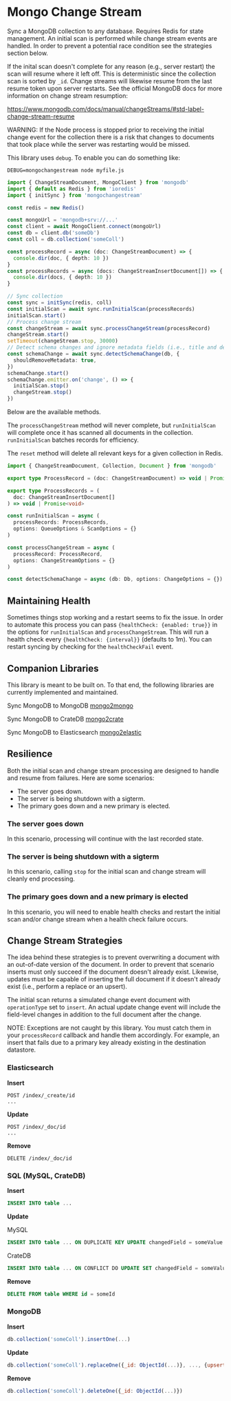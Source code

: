 # Mongo Change Stream

Sync a MongoDB collection to any database. Requires Redis for state management.
An initial scan is performed while change stream events are handled. In order to
prevent a potential race condition see the strategies section below.

If the inital scan doesn't complete for any reason (e.g., server restart) the scan
will resume where it left off. This is deterministic since the collection scan is sorted
by `_id`. Change streams will likewise resume from the last resume token upon server
restarts. See the official MongoDB docs for more information on change stream resumption:

https://www.mongodb.com/docs/manual/changeStreams/#std-label-change-stream-resume

WARNING: If the Node process is stopped prior to receiving the initial change event for the
collection there is a risk that changes to documents that took place while the server
was restarting would be missed.

This library uses `debug`. To enable you can do something like:

```
DEBUG=mongochangestream node myfile.js
```

```typescript
import { ChangeStreamDocument, MongoClient } from 'mongodb'
import { default as Redis } from 'ioredis'
import { initSync } from 'mongochangestream'

const redis = new Redis()

const mongoUrl = 'mongodb+srv://...'
const client = await MongoClient.connect(mongoUrl)
const db = client.db('someDb')
const coll = db.collection('someColl')

const processRecord = async (doc: ChangeStreamDocument) => {
  console.dir(doc, { depth: 10 })
}
const processRecords = async (docs: ChangeStreamInsertDocument[]) => {
  console.dir(docs, { depth: 10 })
}

// Sync collection
const sync = initSync(redis, coll)
const initialScan = await sync.runInitialScan(processRecords)
initialScan.start()
// Process change stream
const changeStream = await sync.processChangeStream(processRecord)
changeStream.start()
setTimeout(changeStream.stop, 30000)
// Detect schema changes and ignore metadata fields (i.e., title and description)
const schemaChange = await sync.detectSchemaChange(db, {
  shouldRemoveMetadata: true,
})
schemaChange.start()
schemaChange.emitter.on('change', () => {
  initialScan.stop()
  changeStream.stop()
})
```

Below are the available methods.

The `processChangeStream` method will never complete, but `runInitialScan` will complete
once it has scanned all documents in the collection. `runInitialScan` batches records for
efficiency.

The `reset` method will delete all relevant keys for a given collection in Redis.

```typescript
import { ChangeStreamDocument, Collection, Document } from 'mongodb'

export type ProcessRecord = (doc: ChangeStreamDocument) => void | Promise<void>

export type ProcessRecords = (
  doc: ChangeStreamInsertDocument[]
) => void | Promise<void>

const runInitialScan = async (
  processRecords: ProcessRecords,
  options: QueueOptions & ScanOptions = {}
)

const processChangeStream = async (
  processRecord: ProcessRecord,
  options: ChangeStreamOptions = {}
)

const detectSchemaChange = async (db: Db, options: ChangeOptions = {})
```

## Maintaining Health

Sometimes things stop working and a restart seems to fix the issue. In order
to automate this process you can pass `{healthCheck: {enabled: true}}` in the options
for `runInitialScan` and `processChangeStream`. This will run a health check
every `{healthCheck: {interval}}` (defaults to 1m). You can restart syncing
by checking for the `healthCheckFail` event.

## Companion Libraries

This library is meant to be built on. To that end, the following libraries are
currently implemented and maintained.

Sync MongoDB to MongoDB
[mongo2mongo](https://www.npmjs.com/package/mongo2mongo)

Sync MongoDB to CrateDB
[mongo2crate](https://www.npmjs.com/package/mongo2crate)

Sync MongoDB to Elasticsearch
[mongo2elastic](https://www.npmjs.com/package/mongo2elastic)

## Resilience

Both the initial scan and change stream processing are designed to handle
and resume from failures. Here are some scenarios:

- The server goes down.
- The server is being shutdown with a sigterm.
- The primary goes down and a new primary is elected.

### The server goes down

In this scenario, processing will continue with the last recorded state.

### The server is being shutdown with a sigterm

In this scenario, calling `stop` for the initial scan and change stream
will cleanly end processing.

### The primary goes down and a new primary is elected

In this scenario, you will need to enable health checks and restart the
initial scan and/or change stream when a health check failure occurs.

## Change Stream Strategies

The idea behind these strategies is to prevent overwriting a document with
an out-of-date version of the document. In order to prevent that scenario
inserts must only succeed if the document doesn't already exist. Likewise,
updates must be capable of inserting the full document if it doesn't already
exist (i.e., perform a replace or an upsert).

The initial scan returns a simulated change event document with `operationType`
set to `insert`. An actual update change event will include the field-level changes
in addition to the full document after the change.

NOTE: Exceptions are not caught by this library. You must catch them in your
`processRecord` callback and handle them accordingly. For example, an insert
that fails due to a primary key already existing in the destination datastore.

### Elasticsearch

**Insert**

```
POST /index/_create/id
...
```

**Update**

```
POST /index/_doc/id
...
```

**Remove**

```
DELETE /index/_doc/id
```

### SQL (MySQL, CrateDB)

**Insert**

```sql
INSERT INTO table ...
```

**Update**

MySQL

```sql
INSERT INTO table ... ON DUPLICATE KEY UPDATE changedField = someValue
```

CrateDB

```sql
INSERT INTO table ... ON CONFLICT DO UPDATE SET changedField = someValue
```

**Remove**

```sql
DELETE FROM table WHERE id = someId
```

### MongoDB

**Insert**

```js
db.collection('someColl').insertOne(...)
```

**Update**

```js
db.collection('someColl').replaceOne({_id: ObjectId(...)}, ..., {upsert: true})
```

**Remove**

```js
db.collection('someColl').deleteOne({_id: ObjectId(...)})
```
